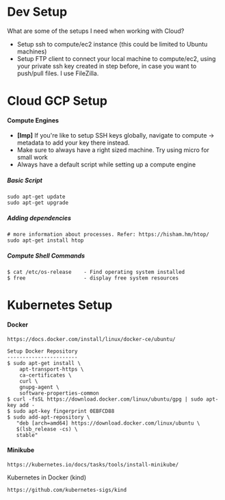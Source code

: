 # Dev Setup

What are some of the setups I need when working with Cloud?

* Setup ssh to compute/ec2 instance \(this could be limited to Ubuntu machines\)
* Setup FTP client to connect your local machine to compute/ec2, using your private ssh key created in step before, in case you want to push/pull files. I use FileZilla.

# Cloud GCP Setup

#### Compute Engines

* **\[Imp\]** If you're like to setup SSH keys globally, navigate to compute -&gt; metadata to add your key there instead.
* Make sure to always have a right sized machine. Try using micro for small work
* Always have a default script while setting up a compute engine

##### Basic Script

```
sudo apt-get update
sudo apt-get upgrade
```

##### Adding dependencies

```
# more information about processes. Refer: https://hisham.hm/htop/
sudo apt-get install htop
```

##### Compute Shell Commands

```
$ cat /etc/os-release    - Find operating system installed
$ free                   - display free system resources

```

# Kubernetes Setup

#### Docker

```
https://docs.docker.com/install/linux/docker-ce/ubuntu/

Setup Docker Repository
-----------------------
$ sudo apt-get install \
    apt-transport-https \
    ca-certificates \
    curl \
    gnupg-agent \
    software-properties-common
$ curl -fsSL https://download.docker.com/linux/ubuntu/gpg | sudo apt-key add -
$ sudo apt-key fingerprint 0EBFCD88
$ sudo add-apt-repository \
   "deb [arch=amd64] https://download.docker.com/linux/ubuntu \
   $(lsb_release -cs) \
   stable"

```

#### Minikube

```
https://kubernetes.io/docs/tasks/tools/install-minikube/
```

Kubernetes in Docker \(kind\)

```
https://github.com/kubernetes-sigs/kind
```



